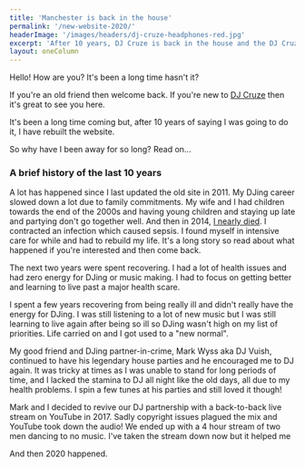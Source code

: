 ```yaml
---
title: 'Manchester is back in the house'
permalink: '/new-website-2020/'
headerImage: '/images/headers/dj-cruze-headphones-red.jpg'
excerpt: 'After 10 years, DJ Cruze is back in the house and the DJ Cruze website gets a makeover!'
layout: oneColumn
---
```


Hello! How are you? It's been a long time hasn't it?

If you're an old friend then welcome back. If you're new to [DJ Cruze](/about) then it's great to see you here.

It's been a long time coming but, after 10 years of saying I was going to do it, I have rebuilt the website.

So why have I been away for so long? Read on...

### A brief history of the last 10 years

A lot has happened since I last updated the old site in 2011. My DJing career slowed down a lot due to family commitments. My wife and I had children towards the end of the 2000s and having young children and staying up late and partying don't go together well. And then in 2014, [I nearly died](https://marclittlemore.com/how-i-almost-died). I contracted an infection which caused sepsis. I found myself in intensive care for while and had to rebuild my life. It's a long story so read about what happened if you're interested and then come back.

The next two years were spent recovering. I had a lot of health issues and had zero energy for DJing or music making. I had to focus on getting better and learning to live past a major health scare.

I spent a few years recovering from being really ill and didn't really have the energy for DJing. I was still listening to a lot of new music but I was still learning to live again after being so ill so DJing wasn't high on my list of priorities. Life carried on and I got used to a "new normal".

My good friend and DJing partner-in-crime, Mark Wyss aka DJ Vuish, continued to have his legendary house parties and he encouraged me to DJ again. It was tricky at times as I was unable to stand for long periods of time, and I lacked the stamina to DJ all night like the old days, all due to my health problems. I spin a few tunes at his parties and still loved it though!

Mark and I decided to revive our DJ partnership with a back-to-back live stream on YouTube in 2017. Sadly copyright issues plagued the mix and YouTube took down the audio! We ended up with a 4 hour stream of two men dancing to no music. I've taken the stream down now but it helped me

And then 2020 happened.
